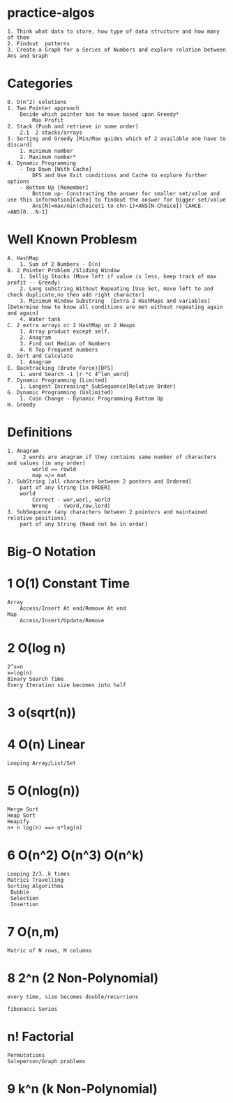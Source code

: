 # practice-algos

    1. Think what data to store, how type of data structure and how many of them
    2. Findout  patterns
    3. Create a Graph for a Series of Numbers and explore relation between Ans and Graph
# Categories
    0. O(n^2) solutions
    1. Two Pointer approach
        Decide which pointer has to move based upon Greedy*
            Max Profit
    2. Stack (Push and retrieve in some order)
        2.1  2 stacks/arrays
    3. Sorting and Greedy [Min/Max guides which of 2 available one have to discard]
        1. minimum number
        2. Maximum number*
    4. Dynamic Programming
        - Top Down [With Cache]
            DFS and Use Exit conditions and Cache to explore further options
        - Bottom Up [Remember]
            Bottom up- Constructing the answer for smaller set/value and use this information[Cache] to findout the answer for bigger set/value 
            Ans[N]=max/min(choice(1 to chn-1)+ANS[N-Choice]) CAHCE->ANS[0...N-1]

  
# Well Known Problesm
    A. HashMap
        1. Sum of 2 Numbers - O(n)
    B. 2 Pointer Problem /Sliding Window
        1. Sellig Stocks (Move left if value is less, keep track of max profit -- Greedy)
        2. Long substring Without Repeating [Use Set, move left to and check duplicate,no then add right character]
        3. Minimum Window Substring  [Extra 2 HashMaps and variables] [Determine how to know all conditions are met without repeating again and again]
        4. Water tank
    C. 2 extra arrays or 2 HashMap or 2 Heaps
        1. Array product except self.
        2. Anagram
        3. Find out Median of Numbers
        4. K Top Frequent numbers
    D. Sort and Calculate
        1. Anagram
    E. Backtracking (Brute Force)[DFS]
        1. word Search -1 [r *c 4^len_word]
    F. Dynamic Programming [Limited]
        1. Longest Increasing* SubSequence[Relative Order]
    G. Dynamic Programming (Unlimited)
        1. Coin Change - Dynamic Programming Bottom Up 
    H. Greedy


# Definitions
    1. Anagram
         2 words are anagram if they contains same number of characters and values (in any order)
            world == rowld
            map =/= mat
    2. SubString [all characters between 2 ponters and Ordered]
        part of any String [in ORDER]
        world 
            Correct - wor,worl, world 
            Wrong   - (word,row,lord)
    3. SubSequence (any characters between 2 pointers and maintained relative positions)
        part of any String (Need not be in order)

           


# **Big-O Notation**

# 1 O(1) Constant Time

    Array
        Access/Insert At end/Remove At end
    Map 
        Access/Insert/Update/Remove
# 2 O(log n) 
    2^x=n
    x=log(n)
    Binary Search Time
    Every Iteration size becomes into half
# 3 o(sqrt(n))
# 4 O(n) Linear

    Looping Array/List/Set
# 5 O(nlog(n))
    Merge Sort
    Heap Sort
    Heapify
    n+ n log(n) ==> n*log(n)
#  6 O(n^2) O(n^3) O(n^k) 

    Looping 2/3..k times
    Matrics Travelling
    Sorting Algorithms
     Bubble
     Selection
     Insertion

#  7 O(n,m)
    Matric of N rows, M columns

# 8 2^n (2 Non-Polynomial)

    every time, size becomes double/recurrions

    fibonacci Series
# n! Factorial

    Permutations
    Saleperson/Graph problems

# 9 k^n (k Non-Polynomial)
